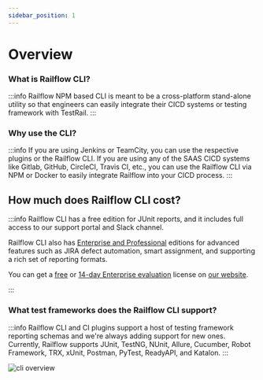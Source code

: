 ```yaml
---
sidebar_position: 1
---
```


# Overview

### What is Railflow CLI?

:::info
Railflow NPM based CLI is meant to be a cross-platform stand-alone utility so that engineers can easily integrate their CICD systems or testing framework with TestRail.
:::

### Why use the CLI?
:::info
If you are using Jenkins or TeamCity, you can use the respective plugins or the Railflow CLI. If you are using any of the SAAS CICD systems like Gitlab, GitHub, CircleCI, Travis CI, etc., you can use the Railflow CLI via NPM or Docker to easily integrate Railflow into your CICD process. 
:::

## How much does Railflow CLI cost?
:::info
Railflow CLI has a free edition for JUnit reports, and it includes full access to our support portal and Slack channel.  

Railflow CLI also has [Enterprise and Professional](https://railflow.io/pricing) editions for advanced features such as JIRA defect automation, smart assignment, and supporting a rich set of reporting formats.

You can get a [free](https://railflow.io/free-cli) or [14-day Enterprise evaluation](https://railflow.io/register) license on [our website](https://railflow.io/).

::: 

### What test frameworks does the Railflow CLI support?
:::info 
Railflow CLI and CI plugins support a host of testing framework reporting schemas and we're always adding support for new ones. Currently, Railflow
supports JUnit, TestNG, NUnit, Allure, Cucumber, Robot Framework, TRX, xUnit, Postman, PyTest, ReadyAPI, and Katalon.
:::

![cli overview](/img/cli/cli-overview.png)


